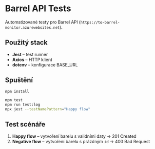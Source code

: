 # Barrel API Tests

Automatizované testy pro Barrel API (`https://to-barrel-monitor.azurewebsites.net`).

## Použitý stack
- **Jest** – test runner
- **Axios** – HTTP klient
- **dotenv** – konfigurace BASE_URL

## Spuštění
```bash
npm install

npm test
npm run test:log
npx jest --testNamePattern="Happy flow"

```

## Test scénáře
1. **Happy flow** – vytvoření barelu s validními daty → 201 Created
2. **Negative flow** – vytvoření barelu s prázdným `id` → 400 Bad Request